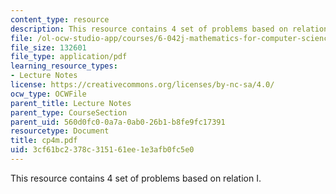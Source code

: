 ```yaml
---
content_type: resource
description: This resource contains 4 set of problems based on relation I.
file: /ol-ocw-studio-app/courses/6-042j-mathematics-for-computer-science-fall-2005/3cf61bc2378c315161ee1e3afb0fc5e0_cp4m.pdf
file_size: 132601
file_type: application/pdf
learning_resource_types:
- Lecture Notes
license: https://creativecommons.org/licenses/by-nc-sa/4.0/
ocw_type: OCWFile
parent_title: Lecture Notes
parent_type: CourseSection
parent_uid: 560d0fc0-0a7a-0ab0-26b1-b8fe9fc17391
resourcetype: Document
title: cp4m.pdf
uid: 3cf61bc2-378c-3151-61ee-1e3afb0fc5e0
---
```

This resource contains 4 set of problems based on relation I.